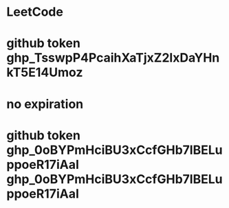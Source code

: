 # LeetCode


# github token  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

# no  expiration
# github token  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  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